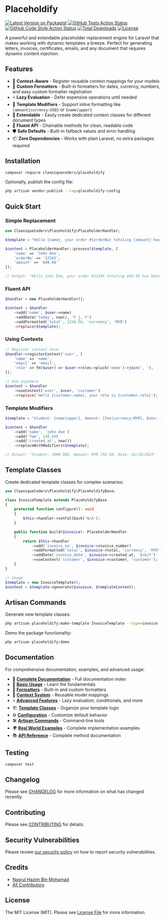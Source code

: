 # Placeholdify

[![Latest Version on Packagist](https://img.shields.io/packagist/v/cleaniquecoders/placeholdify.svg?style=flat-square)](https://packagist.org/packages/cleaniquecoders/placeholdify)
[![GitHub Tests Action Status](https://img.shields.io/github/actions/workflow/status/cleaniquecoders/placeholdify/run-tests.yml?branch=main&label=tests&style=flat-square)](https://github.com/cleaniquecoders/placeholdify/actions?query=workflow%3Arun-tests+branch%3Amain)
[![GitHub Code Style Action Status](https://img.shields.io/github/actions/workflow/status/cleaniquecoders/placeholdify/fix-php-code-style-issues.yml?branch=main&label=code%20style&style=flat-square)](https://github.com/cleaniquecoders/placeholdify/actions?query=workflow%3A"Fix+PHP+code+style+issues"+branch%3Amain)
[![Total Downloads](https://img.shields.io/packagist/dt/cleaniquecoders/placeholdify.svg?style=flat-square)](https://packagist.org/packages/cleaniquecoders/placeholdify)
[![License](https://img.shields.io/packagist/l/cleaniquecoders/placeholdify.svg?style=flat-square)](https://packagist.org/packages/cleaniquecoders/placeholdify)

A powerful and extendable placeholder replacement engine for Laravel that makes working with dynamic templates a breeze. Perfect for generating letters, invoices, certificates, emails, and any document that requires dynamic content injection.

## Features

- 🎯 **Context-Aware** - Register reusable context mappings for your models
- 🎨 **Custom Formatters** - Built-in formatters for dates, currency, numbers, and easy custom formatter registration
- ⚡ **Lazy Evaluation** - Defer expensive operations until needed
- 🔧 **Template Modifiers** - Support inline formatting like `{amount|currency:USD}` or `{name|upper}`
- 🧩 **Extendable** - Easily create dedicated context classes for different document types
- 💬 **Fluent API** - Chainable methods for clean, readable code
- 🛡️ **Safe Defaults** - Built-in fallback values and error handling
- 📦 **Zero Dependencies** - Works with plain Laravel, no extra packages required

## Installation

```bash
composer require cleaniquecoders/placeholdify
```

Optionally, publish the config file:

```bash
php artisan vendor:publish --tag=placeholdify-config
```

## Quick Start

### Simple Replacement

```php
use CleaniqueCoders\Placeholdify\PlaceholderHandler;

$template = "Hello {name}, your order #{orderNo} totaling {amount} has been confirmed.";

$content = PlaceholderHandler::process($template, [
    'name' => 'John Doe',
    'orderNo' => '12345',
    'amount' => '$99.99'
]);

// Output: "Hello John Doe, your order #12345 totaling $99.99 has been confirmed."
```

### Fluent API

```php
$handler = new PlaceholderHandler();

$content = $handler
    ->add('name', $user->name)
    ->addDate('today', now(), 'F j, Y')
    ->addFormatted('total', 1234.56, 'currency', 'MYR')
    ->replace($template);
```

### Using Contexts

```php
// Register context once
$handler->registerContext('user', [
    'name' => 'name',
    'email' => 'email',
    'role' => fn($user) => $user->roles->pluck('name')->join(', '),
]);

// Use anywhere
$content = $handler
    ->useContext('user', $user, 'customer')
    ->replace('Hello {customer.name}, your role is {customer.role}');
```

### Template Modifiers

```php
$template = "Student: {name|upper}, Amount: {fee|currency:MYR}, Date: {created_at|date:d/m/Y}";

$content = $handler
    ->add('name', 'john doe')
    ->add('fee', 150.50)
    ->add('created_at', now())
    ->replaceWithModifiers($template);

// Output: "Student: JOHN DOE, Amount: MYR 150.50, Date: 16/10/2025"
```

## Template Classes

Create dedicated template classes for complex scenarios:

```php
use CleaniqueCoders\Placeholdify\PlaceholdifyBase;

class InvoiceTemplate extends PlaceholdifyBase
{
    protected function configure(): void
    {
        $this->handler->setFallback('N/A');
    }

    public function build($invoice): PlaceholderHandler
    {
        return $this->handler
            ->add('invoice_no', $invoice->invoice_number)
            ->addFormatted('total', $invoice->total, 'currency', 'MYR')
            ->addDate('invoice_date', $invoice->created_at, 'd/m/Y')
            ->useContext('customer', $invoice->customer, 'customer');
    }
}

// Usage
$template = new InvoiceTemplate();
$content = $template->generate($invoice, $templateContent);
```

## Artisan Commands

Generate new template classes:

```bash
php artisan placeholdify:make-template InvoiceTemplate --type=invoice
```

Demo the package functionality:

```bash
php artisan placeholdify:demo
```

## Documentation

For comprehensive documentation, examples, and advanced usage:

- 📖 **[Complete Documentation](docs/index.md)** - Full documentation index
- 🚀 **[Basic Usage](docs/basic-usage.md)** - Learn the fundamentals
- 🎨 **[Formatters](docs/formatters.md)** - Built-in and custom formatters
- 🔄 **[Context System](docs/context-system.md)** - Reusable model mappings
- ⚡ **[Advanced Features](docs/advanced-features.md)** - Lazy evaluation, conditionals, and more
- 🏗️ **[Template Classes](docs/template-classes.md)** - Organize your template logic
- ⚙️ **[Configuration](docs/configuration.md)** - Customize default behavior
- 🛠️ **[Artisan Commands](docs/artisan-commands.md)** - Command-line tools
- 🌍 **[Real World Examples](docs/real-world-examples.md)** - Complete implementation examples
- 📚 **[API Reference](docs/api-reference.md)** - Complete method documentation

## Testing

```bash
composer test
```

## Changelog

Please see [CHANGELOG](CHANGELOG.md) for more information on what has changed recently.

## Contributing

Please see [CONTRIBUTING](CONTRIBUTING.md) for details.

## Security Vulnerabilities

Please review [our security policy](../../security/policy) on how to report security vulnerabilities.

## Credits

- [Nasrul Hazim Bin Mohamad](https://github.com/nasrulhazim)
- [All Contributors](../../contributors)

## License

The MIT License (MIT). Please see [License File](LICENSE.md) for more information.
